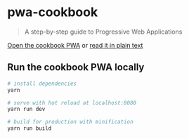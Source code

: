 # pwa-cookbook

> A step-by-step guide to Progressive Web Applications

[Open the cookbook PWA](sylvainpolletvillard.github.io/pwa-cookbook/) or [read it in plain text](./index.md)

## Run the cookbook PWA locally

``` bash
# install dependencies
yarn

# serve with hot reload at localhost:8080
yarn run dev

# build for production with minification
yarn run build
```
